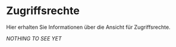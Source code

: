 # Zugriffsrechte

Hier erhalten Sie Informationen über die Ansicht für Zugriffsrechte.

*NOTHING TO SEE YET*